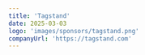 ```yaml
---
title: 'Tagstand'
date: 2025-03-03
logo: 'images/sponsors/tagstand.png'
companyUrl: 'https://tagstand.com'
---
```

